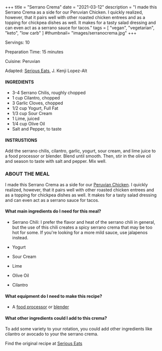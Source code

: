 +++
title = "Serrano Crema"
date = "2021-03-12"
description = "I made this Serrano Crema as a side for our Peruvian Chicken. I quickly realized, however, that it pairs well with other roasted chicken entrees and as a topping for chickpea dishes as well. It makes for a tasty salad dressing and can even act as a serrano sauce for tacos."
tags = [
    "vegan",
    "vegetarian",
    "keto",
    "low carb"
]
#thumbnail= "images/serranocrema.jpg"
+++

Servings: 10 <!--more-->

Preparation Time: 15 minutes

Cuisine: Peruvian

Adapted: [Serious Eats](https://www.seriouseats.com/recipes/2017/07/peruvian-style-grilled-chicken-sandwiches-recipe.html), J. Kenji Lopez-Alt

#### INGREDIENTS 

* 3-4 Serrano Chilis, roughly chopped 
* 1 cup Cilantro, chopped 
* 3 Garlic Cloves, chopped 
* 1/2 cup Yogurt, Full Fat 
* 1/3 cup Sour Cream 
* 1 Lime, juiced 
* 1/4 cup Olive Oil 
* Salt and Pepper, to taste
  
#### INSTRUSTIONS

Add the serrano chilis, cilantro, garlic, yogurt, sour cream, and lime juice to a food processor or blender. Blend until smooth. Then, stir in the olive oil and season to taste with salt and pepper. Mix well. 
 
### ABOUT THE MEAL

I made this Serrano Crema as a side for our [Peruvian Chicken](https://www.jamilghar.com/recipe/peruvian_chicken/). I quickly realized, however, that it pairs well with other roasted chicken entrees and as a topping for chickpea dishes as well. It makes for a tasty salad dressing and can even act as a serrano sauce for tacos. 

#### What main ingredients do I need for this meal?

* Serrano Chili: I prefer the flavor and heat of the serrano chili in general, but the use of this chili creates a spicy serrano crema that may be too hot for some. If you're looking for a more mild sauce, use jalapenos instead. 

* Yogurt

* Sour Cream 

* Lime 

* Olive Oil

* Cilantro 

#### What equipment do I need to make this recipe?

* A [food processor](https://amzn.to/3vE4gs7) or [blender](https://amzn.to/2RqFDQM) 

#### What other ingredients could I add to this crema? 

To add some variety to your rotation, you could add other ingredients like cilantro or avocado to your the serrano crema. 

Find the original recipe at [Serious Eats](https://www.seriouseats.com/recipes/2017/07/peruvian-style-grilled-chicken-sandwiches-recipe.html)
